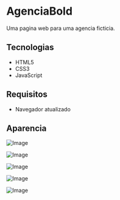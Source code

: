# AgenciaBold
Uma pagina web para uma agencia ficticia.

## Tecnologias
- HTML5
- CSS3
- JavaScript

## Requisitos
- Navegador atualizado

## Aparencia

![Image](https://github.com/user-attachments/assets/f5519168-b8b7-4aa6-b41e-5f5fb5216ea1)

![Image](https://github.com/user-attachments/assets/e4959a5b-a08f-40e7-88f8-432d88a6df82)

![Image](https://github.com/user-attachments/assets/a6444e0f-87f6-4413-b14c-6b6c497300b8)

![Image](https://github.com/user-attachments/assets/fb4f6fa8-45e2-42c8-852e-383263ac863e)

![Image](https://github.com/user-attachments/assets/b361e307-c122-49a8-b471-1cdbb873f485)

